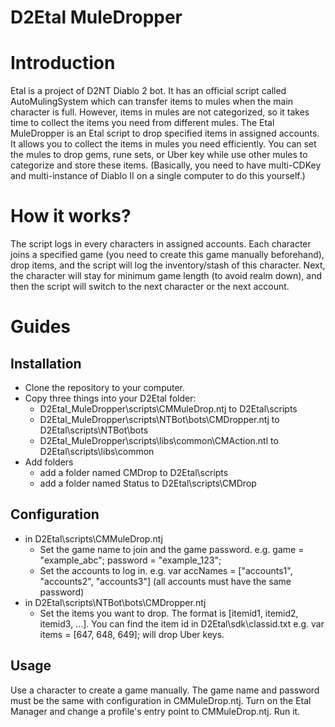 # D2Etal MuleDropper

# Introduction
Etal is a project of D2NT Diablo 2 bot. It has an official script called AutoMulingSystem which can transfer items to mules when the main character is full. However, items in mules are not categorized, so it takes time to collect the items you need from different mules. The Etal MuleDropper is an Etal script to drop specified items in assigned accounts. It allows you to collect the items in mules you need efficiently. You can set the mules to drop gems, rune sets, or Uber key while use other mules to categorize and store these items. (Basically, you need to have multi-CDKey and multi-instance of Diablo II on a single computer to do this yourself.)

# How it works?
The script logs in every characters in assigned accounts. Each character joins a specified game (you need to create this game manually beforehand), drop items, and the script will log the inventory/stash of this character. Next, the character will stay for minimum game length (to avoid realm down), and then the script will switch to the next character or the next account.

# Guides
## Installation
- Clone the repository to your computer.  
- Copy three things into your D2Etal folder:  
    - D2Etal_MuleDropper\scripts\CMMuleDrop.ntj to D2Etal\scripts  
    - D2Etal_MuleDropper\scripts\NTBot\bots\CMDropper.ntj to D2Etal\scripts\NTBot\bots  
    - D2Etal_MuleDropper\scripts\libs\common\CMAction.ntl to D2Etal\scripts\libs\common  
- Add folders  
    - add a folder named CMDrop to D2Etal\scripts  
    - add a folder named Status to D2Etal\scripts\CMDrop  

## Configuration
- in D2Etal\scripts\CMMuleDrop.ntj
    - Set the game name to join and the game password. e.g. game = "example_abc"; password = "example_123";
    - Set the accounts to log in. e.g. var accNames = ["accounts1", "accounts2", "accounts3"] (all accounts must have the same password)
- in D2Etal\scripts\NTBot\bots\CMDropper.ntj
    - Set the items you want to drop. The format is [itemid1, itemid2, itemid3, ...]. You can find the item id in D2Etal\sdk\classid.txt e.g. var items = [647, 648, 649]; will drop Uber keys.

## Usage
Use a character to create a game manually. The game name and password must be the same with configuration in CMMuleDrop.ntj.
Turn on the Etal Manager and change a profile's entry point to CMMuleDrop.ntj. Run it.
